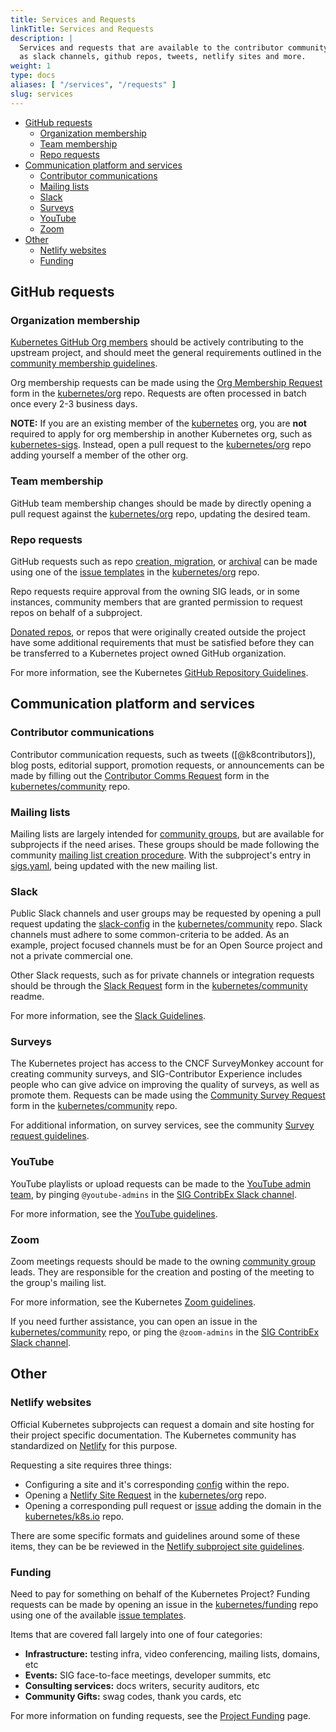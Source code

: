 ```yaml
---
title: Services and Requests
linkTitle: Services and Requests
description: |
  Services and requests that are available to the contributor community, such
  as slack channels, github repos, tweets, netlify sites and more.
weight: 1
type: docs
aliases: [ "/services", "/requests" ]
slug: services
---
```



- [GitHub requests](#github-requests)
  - [Organization membership](#organization-membership)
  - [Team membership](#team-membership)
  - [Repo requests](#repo-requests)
- [Communication platform and services](#communication-platform-and-services)
  - [Contributor communications](#contributor-communications)
  - [Mailing lists](#mailing-lists)
  - [Slack](#slack)
  - [Surveys](#surveys)
  - [YouTube](#youtube)
  - [Zoom](#zoom)
- [Other](#other)
  - [Netlify websites](#netlify-websites)
  - [Funding](#funding)

## GitHub requests

### Organization membership

[Kubernetes GitHub Org members] should be actively contributing to the upstream
project, and should meet the general requirements outlined in the
[community membership guidelines]. 

Org membership requests can be made using the [Org Membership Request] form in
the [kubernetes/org] repo. Requests are often processed in batch once every 2-3
business days.

**NOTE:** If you are an existing member of the [kubernetes] org, you are **not**
required to apply for org membership in another Kubernetes org, such as
[kubernetes-sigs]. Instead, open a pull request to the [kubernetes/org] repo
adding yourself a member of the other org.


[Kubernetes GitHub Org members]: https://git.k8s.io/community/community-membership.md
[community membership guidelines]: https://git.k8s.io/community/community-membership.md#member
[Org Membership Request]: https://github.com/kubernetes/org/issues/new?assignees=&labels=area%2Fgithub-membership&template=membership.yml&title=REQUEST%3A+New+membership+for+%3Cyour-GH-handle%3E



### Team membership

GitHub team membership changes should be made by directly opening a pull request
against the [kubernetes/org] repo, updating the desired team.



### Repo requests

GitHub requests such as repo [creation, migration], or [archival] can be made
using one of the [issue templates] in the [kubernetes/org] repo.

Repo requests require approval from the owning SIG leads, or in some instances,
community members that are granted permission to request repos on behalf of a
subproject.

[Donated repos], or repos that were originally created outside the project have
some additional requirements that must be satisfied before they can be transferred
to a Kubernetes project owned GitHub organization.

For more information, see the Kubernetes [GitHub Repository Guidelines].


[creation, migration]: https://github.com/kubernetes/org/issues/new?assignees=&labels=area%2Fgithub-repo&template=repo-create.md&title=
[archival]: https://github.com/kubernetes/org/issues/new?assignees=&labels=area%2Fgithub-repo&template=repo-archive.md&title=
[issue templates]: https://github.com/kubernetes/org/issues/new/choose
[Donated repos]: http://git.k8s.io/community/github-management/kubernetes-repositories.md#rules-for-donated-repositories
[GitHub Repository Guidelines]: http://git.k8s.io/community/github-management/kubernetes-repositories.md


## Communication platform and services

### Contributor communications

Contributor communication requests, such as tweets ([@k8contributors]), blog
posts, editorial support, promotion requests, or announcements can be made by
filling out the [Contributor Comms Request] form in the [kubernetes/community]
repo.

[@k8scontributors]: https://twitter.com/k8scontributors
[Contributor Comms Request]: https://github.com/kubernetes/community/issues/new?labels=area%2Fcontributor-comms%2C+sig%2Fcontributor-experience&template=marketing-request.md&title=REQUEST%3A+New+communication+about+%3Ctopic%3E



### Mailing lists

Mailing lists are largely intended for [community groups][cg], but are available
for subprojects if the need arises. These groups should be made following the
community [mailing list creation procedure]. With the subproject's entry in
[sigs.yaml], being updated with the new mailing list.


[mailing list creation procedure]: https://git.k8s.io/community/communication/mailing-list-guidelines.md#mailing-list-creation
[sigs.yaml]: https://git.k8s.io/community/sigs.yaml



### Slack

Public Slack channels and user groups may be requested by opening a pull request
updating the [slack-config] in the [kubernetes/community] repo. Slack channels
must adhere to some common-criteria to be added. As an example, project focused
channels must be for an Open Source project and not a private commercial one.

Other Slack requests, such as for private channels or integration requests should
be through the [Slack Request] form in the [kubernetes/community] readme.

For more information, see the [Slack Guidelines].


[slack-config]: https://git.k8s.io/community/communication/slack-config
[Slack Request]: https://github.com/kubernetes/community/issues/new?assignees=&labels=area%2Fcommunity-management%2C+area%2Fslack-management%2C+sig%2Fcontributor-experience&template=slack-request.md&title=REQUEST%3A+New+Slack+%3C%5Bchannel%7Cusergroup%7Cbot%7Ctoken%7Cwebhook%5D%3E+%3C%5Bchannel%7Cusergroup%7Cbot%7Ctoken%7Cwebhook%5D+name%3E
[Slack Guidelines]: https://git.k8s.io/community/communication/slack-guidelines.md



### Surveys

The Kubernetes project has access to the CNCF SurveyMonkey account for creating
community surveys, and SIG-Contributor Experience includes people who can give
advice on improving the quality of surveys, as well as promote them. Requests
can be made using the [Community Survey Request] form in the [kubernetes/community]
repo.

For additional information, on survey services, see the community
[Survey request guidelines].

[Community Survey Request]: https://github.com/kubernetes/community/issues/new?labels=area%2Fcontributor-comms%2C+sig%2Fcontributor-experience&template=survey-request.md&title=SURVEY+REQUEST%3A+%3Ctopic%3E
[Survey request guidelines]: https://git.k8s.io/community/communication/requesting-survey.md



### YouTube

YouTube playlists or upload requests can be made to the [YouTube admin team], by
pinging `@youtube-admins` in the [SIG ContribEx Slack channel].

For more information, see the [YouTube guidelines].


[YouTube admin team]: https://git.k8s.io/community/communication/moderators.md#youtube-channel
[YouTube guidelines]: https://git.k8s.io/community/communication/youtube/youtube-guidelines.md



### Zoom

Zoom meetings requests should be made to the owning [community group][cg] leads.
They are responsible for the creation and posting of the meeting to the group's
mailing list.

For more information, see the Kubernetes [Zoom guidelines].

If you need further assistance, you can open an issue in the [kubernetes/community]
repo, or ping the `@zoom-admins` in the [SIG ContribEx Slack channel].

[Zoom guidelines]: https://git.k8s.io/community/communication/zoom-guidelines.md



## Other

### Netlify websites

Official Kubernetes subprojects can request a domain and site hosting for their
project specific documentation. The Kubernetes community has standardized on
[Netlify] for this purpose. 

Requesting a site requires three things:
- Configuring a site and it's corresponding [config] within the repo.
- Opening a [Netlify Site Request] in the [kubernetes/org] repo.
- Opening a corresponding pull request or [issue] adding the domain in the
  [kubernetes/k8s.io] repo.

There are some specific formats and guidelines around some of these items, they
can be be reviewed in the [Netlify subproject site guidelines].

[Netlify]: https://netlify.com
[config]: http://git.k8s.io/community/github-management/subproject-site-requests.md#example-netlify-configuration
[issue]: https://github.com/kubernetes/k8s.io/issues/new?assignees=&labels=wg%2Fk8s-infra%2C+area%2Fdns&template=dns-request.md&title=DNS+REQUEST%3A+%3Cyour-dns-record%3E
[Netlify Site Request]: https://github.com/kubernetes/org/issues/new?assignees=&labels=area%2Fgithub-integration&template=site-create.md&title=
[Netlify subproject site guidelines]: http://git.k8s.io/community/github-management/subproject-site-requests.md#subproject-domain-reques



### Funding

Need to pay for something on behalf of the Kubernetes Project? Funding requests
can be made by opening an issue in the [kubernetes/funding] repo using one of
the available [issue templates].

Items that are covered fall largely into one of four categories:
- **Infrastructure:** testing infra, video conferencing, mailing lists, domains,
  etc
- **Events:** SIG face-to-face meetings, developer summits, etc
- **Consulting services:** docs writers, security auditors, etc
- **Community Gifts:** swag codes, thank you cards, etc

For more information on funding requests, see the [Project Funding] page.

[kubernetes/funding]: https://github.com/kubernetes/funding
[issue templates]: https://github.com/kubernetes/funding/issues/new/choose
[Project Funding]: https://github.com/kubernetes/funding#project-funding



<!-- shared links -->
[cg]: /resources/community-groups
[kubernetes/community]: https://github.com/kubernetes/community
[kubernetes/org]: https://github.com/org
[kubernetes/k8s.io]: https://github.com/kubernetes/k8s.io
[kubernetes]: https://github.com/kubernetes
[kubernetes-sigs]: https://github.com/kubernetes-sigs
[SIG ContribEx Slack channel]: https://kubernetes.slack.com/messages/sig-contribex